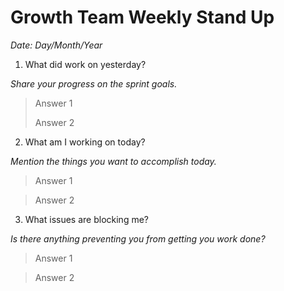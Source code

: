 # **Growth Team Weekly Stand Up**
_Date: Day/Month/Year_

1. What did work on yesterday? 

_Share your progress on the sprint goals._

> Answer 1
> 
> Answer 2


2. What am I working on today? 

_Mention the things you want to accomplish today._

> Answer 1

> Answer 2


3. What issues are blocking me? 

_Is there anything preventing you from getting you work done?_

> Answer 1

> Answer 2
